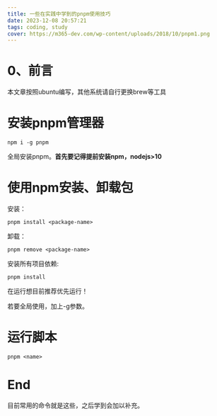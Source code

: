 ```yaml
---
title: 一些在实践中学到的pnpm使用技巧
date: 2023-12-08 20:57:21
tags: coding, study
cover: https://m365-dev.com/wp-content/uploads/2018/10/pnpm1.png
---
```

# 0、前言
本文章按照ubuntu编写，其他系统请自行更换brew等工具

# 安装pnpm管理器
```linux
npm i -g pnpm
```

全局安装pnpm。<b>首先要记得提前安装npm，nodejs>10</b>

# 使用npm安装、卸载包
安装：
```Linux
pnpm install <package-name>
```

卸载：
```linux
pnpm remove <package-name>
```

安装所有项目依赖:
```linux
pnpm install
```
在运行想目前推荐优先运行！

若要全局使用，加上-g参数。

# 运行脚本
```linux
pnpm <name>
```

# End
目前常用的命令就是这些，之后学到会加以补充。

